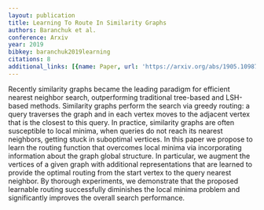```yaml
---
layout: publication
title: Learning To Route In Similarity Graphs
authors: Baranchuk et al.
conference: Arxiv
year: 2019
bibkey: baranchuk2019learning
citations: 8
additional_links: [{name: Paper, url: 'https://arxiv.org/abs/1905.10987'}]
---
```

Recently similarity graphs became the leading paradigm for efficient nearest
neighbor search, outperforming traditional tree-based and LSH-based methods.
Similarity graphs perform the search via greedy routing: a query traverses the
graph and in each vertex moves to the adjacent vertex that is the closest to
this query. In practice, similarity graphs are often susceptible to local
minima, when queries do not reach its nearest neighbors, getting stuck in
suboptimal vertices. In this paper we propose to learn the routing function
that overcomes local minima via incorporating information about the graph
global structure. In particular, we augment the vertices of a given graph with
additional representations that are learned to provide the optimal routing from
the start vertex to the query nearest neighbor. By thorough experiments, we
demonstrate that the proposed learnable routing successfully diminishes the
local minima problem and significantly improves the overall search performance.